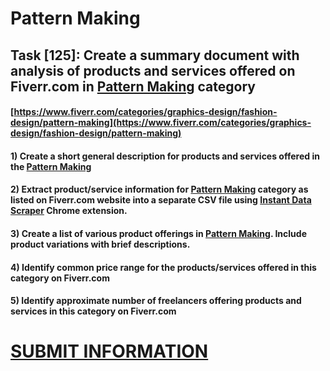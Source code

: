 # Pattern Making
## Task [125]: Create a summary document with analysis of products and services offered on Fiverr.com in [Pattern Making](https://www.fiverr.com/categories/graphics-design/fashion-design/pattern-making) category
#### [https://www.fiverr.com/categories/graphics-design/fashion-design/pattern-making](https://www.fiverr.com/categories/graphics-design/fashion-design/pattern-making)
#### 1) Create a short general description for products and services offered in the [Pattern Making](https://www.fiverr.com/categories/graphics-design/fashion-design/pattern-making)
#### 2) Extract product/service information for [Pattern Making](https://www.fiverr.com/categories/graphics-design/fashion-design/pattern-making) category as listed on Fiverr.com website into a separate CSV file using [Instant Data Scraper](https://chrome.google.com/webstore/detail/instant-data-scraper/ofaokhiedipichpaobibbnahnkdoiiah) Chrome extension.
#### 3) Create a list of various product offerings in [Pattern Making](https://www.fiverr.com/categories/graphics-design/fashion-design/pattern-making). Include product variations with brief descriptions.
#### 4) Identify common price range for the products/services offered in this category on Fiverr.com
#### 5) Identify approximate number of freelancers offering products and services in this category on Fiverr.com

# [SUBMIT INFORMATION](https://forms.office.com/r/8AEKjkLxKG)
